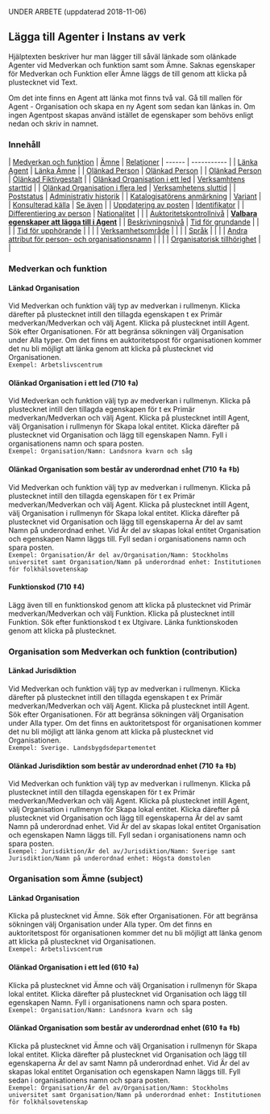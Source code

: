 
UNDER ARBETE (uppdaterad 2018-11-06)

## Lägga till Agenter i Instans av verk

Hjälptexten beskriver hur man lägger till såväl länkade som olänkade Agenter vid Medverkan och funktion samt som Ämne. Saknas egenskaper för Medverkan och Funktion eller Ämne läggs de till genom att klicka på plustecknet vid Text.

Om det inte finns en Agent att länka mot finns två val. Gå till mallen för Agent - Organisation och skapa en ny Agent som sedan kan länkas in. Om ingen Agentpost skapas använd istället de egenskaper som behövs enligt nedan och skriv in namnet.


### Innehåll

| [Medverkan och funktion](#medverkan-och-funktion) | [Ämne](#amne) | [Relationer](#amne)
| ------ | ----------- |
| [Länka Agent](#skapad-av) | [Länka Ämne](#namn) |
| [Olänkad Person](#katalogiseringsregler) | [Olänkad Person](#namn) |
| [Olänkad Person](#katalogiseringsregler) | [Olänkad Fiktivgestalt](#namn) |
| [Olänkad Organisation i ett led](#katalogiseringsregler) | [Verksamhtens starttid](#verksamhetens-starttid) |
| [Olänkad Organisation i flera led](#translitterering) | [Verksamhetens sluttid](#verksamhetens-sluttid) |
| [Poststatus](#poststatus) | [Administrativ historik](#administrativ-historik) |
| [Katalogisatörens anmärkning](#poststatus) | [Variant](#variant) |
| [Konsulterad källa](#poststatus) | [Se även](#variant) |
| [Uppdatering av posten](#uppdatering-av-posten) | [Identifikator](#identifikator) |
| [Differentiering av person](#differentiering-av-person) | [Nationalitet](#nationalitet) | |
| [Auktoritetskontrollnivå](#differentiering-av-person) | [**Valbara egenskaper att lägga till i Agent**](#nationalitet) |
| [Beskrivningsnivå](#differentiering-av-person) | [Tid för grundande](#tid-for-grundande) | |
| | [Tid för upphörande](#tid-for-grundande) | |
| | [Verksamhetsområde](#tid-for-grundande) | |
| | [Språk](#tid-for-grundande) | |
| | [Andra attribut för person- och organisationsnamn](#tid-for-grundande) | |
| | [Organisatorisk tillhörighet](#tid-for-grundande) | |
 


### Medverkan och funktion

#### Länkad Organisation
Vid Medverkan och funktion välj typ av medverkan i rullmenyn. Klicka därefter på plustecknet intill den tillagda egenskapen t ex Primär medverkan/Medverkan och välj Agent. Klicka på plustecknet intill Agent. Sök efter Organisationen. För att begränsa sökningen välj Organisation under Alla typer. Om det finns en auktoritetspost för organisationen kommer det nu bli möjligt att länka genom att klicka på plustecknet vid Organisationen.
  <br/>```Exempel: Arbetslivscentrum```

#### Olänkad Organisation i ett led (710 ‡a)
Vid Medverkan och funktion välj typ av medverkan i rullmenyn. Klicka på plustecknet intill den tillagda egenskapen för t ex Primär medverkan/Medverkan och välj Agent. Klicka på plustecknet intill Agent, välj Organisation i rullmenyn för Skapa lokal entitet. Klicka därefter på plustecknet vid Organisation och lägg till egenskapen Namn. Fyll i organisationens namn och spara posten.
  <br/>```Exempel: Organisation/Namn: Landsnora kvarn och såg```

#### Olänkad Organisation som består av underordnad enhet (710 ‡a ‡b)
Vid Medverkan och funktion välj typ av medverkan i rullmenyn. Klicka på plustecknet intill den tillagda egenskapen för t ex Primär medverkan/Medverkan och välj Agent. Klicka på plustecknet intill Agent, välj Organisation i rullmenyn för Skapa lokal entitet. Klicka därefter på plustecknet vid Organisation och lägg till egenskaperna Är del av samt Namn på underordnad enhet. Vid Är del av skapas lokal entitet Organisation och egenskapen Namn läggs till. Fyll sedan i organisationens namn och spara posten.
<br/>```Exempel: Organisation/Är del av/Organisation/Namn: Stockholms universitet samt Organisation/Namn på underordnad enhet: Institutionen för folkhälsovetenskap```

#### Funktionskod (710 ‡4)
Lägg även till en funktionskod genom att klicka på plustecknet vid Primär medverkan/Medverkan och välj Funktion. Klicka på plustecknet intill Funktion. Sök efter funktionskod t ex Utgivare. Länka funktionskoden genom att klicka på plustecknet.

### Organisation som Medverkan och funktion (contribution)

#### Länkad Jurisdiktion
Vid Medverkan och funktion välj typ av medverkan i rullmenyn. Klicka därefter på plustecknet intill den tillagda egenskapen t ex Primär medverkan/Medverkan och välj Agent. Klicka på plustecknet intill Agent. Sök efter Organisationen. För att begränsa sökningen välj Organisation under Alla typer. Om det finns en auktoritetspost för organisationen kommer det nu bli möjligt att länka genom att klicka på plustecknet vid Organisationen.
  <br/>```Exempel: Sverige. Landsbygdsdepartementet```


#### Olänkad Jurisdiktion som består av underordnad enhet (710 ‡a ‡b)
Vid Medverkan och funktion välj typ av medverkan i rullmenyn. Klicka på plustecknet intill den tillagda egenskapen för t ex Primär medverkan/Medverkan och välj Agent. Klicka på plustecknet intill Agent, välj Organisation i rullmenyn för Skapa lokal entitet. Klicka därefter på plustecknet vid Organisation och lägg till egenskaperna Är del av samt Namn på underordnad enhet. Vid Är del av skapas lokal entitet Organisation och egenskapen Namn läggs till. Fyll sedan i organisationens namn och spara posten.
<br/>```Exempel: Jurisdiktion/Är del av/Jurisdiktion/Namn: Sverige samt Jurisdiktion/Namn på underordnad enhet: Högsta domstolen```


### Organisation som Ämne (subject)

#### Länkad Organisation
Klicka på plustecknet vid Ämne. Sök efter Organisationen. För att begränsa sökningen välj Organisation under Alla typer. Om det finns en auktoritetspost för organisationen kommer det nu bli möjligt att länka genom att klicka på plustecknet vid Organisationen.
  <br/>```Exempel: Arbetslivscentrum```

#### Olänkad Organisation i ett led (610 ‡a)
Klicka på plustecknet vid Ämne och välj Organisation i rullmenyn för Skapa lokal entitet. Klicka därefter på plustecknet vid Organisation och lägg till egenskapen Namn. Fyll i organisationens namn och spara posten.
  <br/>```Exempel: Organisation/Namn: Landsnora kvarn och såg```

#### Olänkad Organisation som består av underordnad enhet (610 ‡a ‡b)
Klicka på plustecknet vid Ämne och välj Organisation i rullmenyn för Skapa lokal entitet. Klicka därefter på plustecknet vid  Organisation och lägg till egenskaperna Är del av samt Namn på underordnad enhet. Vid Är del av skapas lokal entitet Organisation och egenskapen Namn läggs till. Fyll sedan i organisationens namn och spara posten.
<br/>```Exempel: Organisation/Är del av/Organisation/Namn: Stockholms universitet samt Organisation/Namn på underordnad enhet: Institutionen för folkhälsovetenskap```


